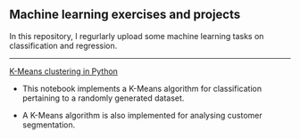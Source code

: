 ## Machine learning exercises and projects

In this repository, I regurlarly upload some machine learning tasks on classification and regression.

-----------------------------------------

[K-Means clustering in Python](https://github.com/SalvishGoomanee912/Deep-learning-projects/blob/master/Machine%20learning/ML7_K-Means%20clustering.ipynb)

- This notebook implements a K-Means algorithm for classification pertaining to a randomly generated dataset.

- A K-Means algorithm is also implemented for analysing customer segmentation.
